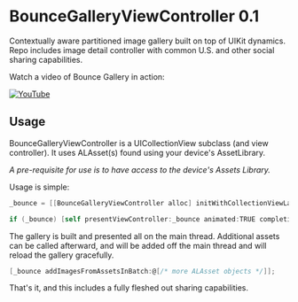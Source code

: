 # BounceGalleryViewController 0.1
Contextually aware partitioned image gallery built on top of UIKit dynamics. Repo includes image detail controller with common U.S. and other social sharing capabilities.

Watch a video of Bounce Gallery in action:

[![YouTube](http://img.youtube.com/vi/X_BdpiEjO2I/0.jpg)](http://www.youtube.com/watch?v=X_BdpiEjO2I)

## Usage
BounceGalleryViewController is a UICollectionView subclass (and view controller). It uses ALAsset(s) found using your device's AssetLibrary. 

*A pre-requisite for use is to have access to the device's Assets Library.*

Usage is simple:

```objectivec
_bounce = [[BounceGalleryViewController alloc] initWithCollectionViewLayout: [[BounceGalleryFlowLayout alloc] init] andAssets:@[/* NSArray of ALAsset objects */];

if (_bounce) [self presentViewController:_bounce animated:TRUE completion:nil];
```

The gallery is built and presented all on the main thread. Additional assets can be called afterward, and will be added off the main thread and will reload the gallery gracefully.

```objectivec
[_bounce addImagesFromAssetsInBatch:@[/* more ALAsset objects */]];
```

That's it, and this includes a fully fleshed out sharing capabilities.
